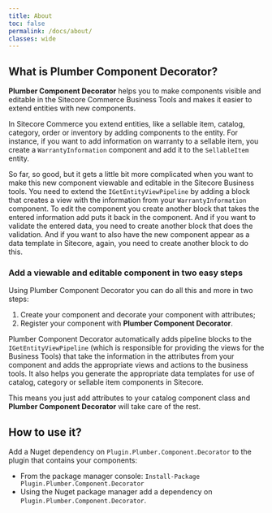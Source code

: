 ```yaml
---
title: About
toc: false
permalink: /docs/about/
classes: wide
---
```

## What is Plumber Component Decorator?

**Plumber Component Decorator** helps you to make components visible and editable in the Sitecore Commerce Business Tools and makes it easier to extend entities with new components.

In Sitecore Commerce you extend entities, like a sellable item, catalog, category, order or inventory by adding components to the entity. For instance, if you want to add information on warranty to a sellable item, you create a `WarrantyInformation` component and add it to the `SellableItem` entity. 

So far, so good, but it gets a little bit more complicated when you want to make this new component viewable and editable in the Sitecore Business tools. You need to extend the `IGetEntityViewPipeline` by adding a block that creates a view with the information from your `WarrantyInformation`  component. To edit the component you create another block that takes the entered information add puts it back in the component. And if you want to validate the entered data, you need to create another block that does the validation. And if you want to also have the new component appear as a data template in Sitecore, again, you need to create another block to do this.

### Add a viewable and editable component in two easy steps

Using Plumber Component Decorator you can do all this and more in two steps:

1. Create your component and decorate your component with attributes;
2. Register your component with **Plumber Component Decorator**.

Plumber Component Decorator automatically adds pipeline blocks to the `IGetEntityViewPipeline` (which is responsible for providing the views for the Business Tools) that take the information in the attributes from your component and adds the appropriate views and actions to the business tools. It also helps you generate the appropriate data templates for use of catalog, category or sellable item components in Sitecore.

This means you just add attributes to your catalog component class and **Plumber Component Decorator** will take care of the rest.

## How to use it? 

Add a Nuget dependency on `Plugin.Plumber.Component.Decorator` to the plugin that contains your components:

* From the package manager console: `Install-Package Plugin.Plumber.Component.Decorator` 
* Using the Nuget package manager add a dependency on `Plugin.Plumber.Component.Decorator`.

